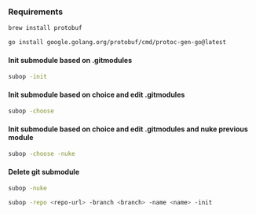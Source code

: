 ### Requirements

```bash
brew install protobuf
```

```bash
go install google.golang.org/protobuf/cmd/protoc-gen-go@latest
```

#### Init submodule based on .gitmodules
```bash
subop -init
```

#### Init submodule based on choice and edit .gitmodules
```bash
subop -choose
```

#### Init submodule based on choice and edit .gitmodules and nuke previous module
```bash
subop -choose -nuke
```

#### Delete git submodule
```bash
subop -nuke
```

```bash
subop -repo <repo-url> -branch <branch> -name <name> -init
```
